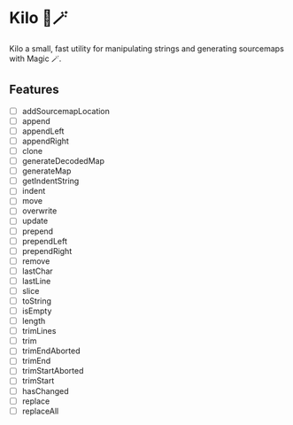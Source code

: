 # Kilo 🧵🪄

Kilo a small, fast utility for manipulating strings and generating sourcemaps with Magic 🪄.

## Features

- [ ] addSourcemapLocation
- [ ] append
- [ ] appendLeft
- [ ] appendRight
- [ ] clone
- [ ] generateDecodedMap
- [ ] generateMap
- [ ] getIndentString
- [ ] indent
- [ ] move
- [ ] overwrite
- [ ] update
- [ ] prepend
- [ ] prependLeft
- [ ] prependRight
- [ ] remove
- [ ] lastChar
- [ ] lastLine
- [ ] slice
- [ ] toString
- [ ] isEmpty
- [ ] length
- [ ] trimLines
- [ ] trim
- [ ] trimEndAborted
- [ ] trimEnd
- [ ] trimStartAborted
- [ ] trimStart
- [ ] hasChanged
- [ ] replace
- [ ] replaceAll
